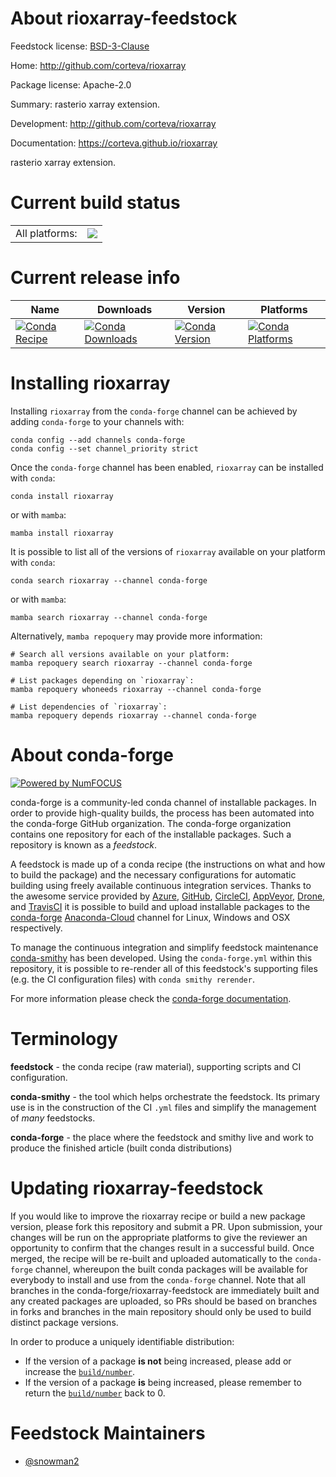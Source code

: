 About rioxarray-feedstock
=========================

Feedstock license: [BSD-3-Clause](https://github.com/conda-forge/rioxarray-feedstock/blob/main/LICENSE.txt)

Home: http://github.com/corteva/rioxarray

Package license: Apache-2.0

Summary: rasterio xarray extension.

Development: http://github.com/corteva/rioxarray

Documentation: https://corteva.github.io/rioxarray

rasterio xarray extension.

Current build status
====================


<table><tr><td>All platforms:</td>
    <td>
      <a href="https://dev.azure.com/conda-forge/feedstock-builds/_build/latest?definitionId=6572&branchName=main">
        <img src="https://dev.azure.com/conda-forge/feedstock-builds/_apis/build/status/rioxarray-feedstock?branchName=main">
      </a>
    </td>
  </tr>
</table>

Current release info
====================

| Name | Downloads | Version | Platforms |
| --- | --- | --- | --- |
| [![Conda Recipe](https://img.shields.io/badge/recipe-rioxarray-green.svg)](https://anaconda.org/conda-forge/rioxarray) | [![Conda Downloads](https://img.shields.io/conda/dn/conda-forge/rioxarray.svg)](https://anaconda.org/conda-forge/rioxarray) | [![Conda Version](https://img.shields.io/conda/vn/conda-forge/rioxarray.svg)](https://anaconda.org/conda-forge/rioxarray) | [![Conda Platforms](https://img.shields.io/conda/pn/conda-forge/rioxarray.svg)](https://anaconda.org/conda-forge/rioxarray) |

Installing rioxarray
====================

Installing `rioxarray` from the `conda-forge` channel can be achieved by adding `conda-forge` to your channels with:

```
conda config --add channels conda-forge
conda config --set channel_priority strict
```

Once the `conda-forge` channel has been enabled, `rioxarray` can be installed with `conda`:

```
conda install rioxarray
```

or with `mamba`:

```
mamba install rioxarray
```

It is possible to list all of the versions of `rioxarray` available on your platform with `conda`:

```
conda search rioxarray --channel conda-forge
```

or with `mamba`:

```
mamba search rioxarray --channel conda-forge
```

Alternatively, `mamba repoquery` may provide more information:

```
# Search all versions available on your platform:
mamba repoquery search rioxarray --channel conda-forge

# List packages depending on `rioxarray`:
mamba repoquery whoneeds rioxarray --channel conda-forge

# List dependencies of `rioxarray`:
mamba repoquery depends rioxarray --channel conda-forge
```


About conda-forge
=================

[![Powered by
NumFOCUS](https://img.shields.io/badge/powered%20by-NumFOCUS-orange.svg?style=flat&colorA=E1523D&colorB=007D8A)](https://numfocus.org)

conda-forge is a community-led conda channel of installable packages.
In order to provide high-quality builds, the process has been automated into the
conda-forge GitHub organization. The conda-forge organization contains one repository
for each of the installable packages. Such a repository is known as a *feedstock*.

A feedstock is made up of a conda recipe (the instructions on what and how to build
the package) and the necessary configurations for automatic building using freely
available continuous integration services. Thanks to the awesome service provided by
[Azure](https://azure.microsoft.com/en-us/services/devops/), [GitHub](https://github.com/),
[CircleCI](https://circleci.com/), [AppVeyor](https://www.appveyor.com/),
[Drone](https://cloud.drone.io/welcome), and [TravisCI](https://travis-ci.com/)
it is possible to build and upload installable packages to the
[conda-forge](https://anaconda.org/conda-forge) [Anaconda-Cloud](https://anaconda.org/)
channel for Linux, Windows and OSX respectively.

To manage the continuous integration and simplify feedstock maintenance
[conda-smithy](https://github.com/conda-forge/conda-smithy) has been developed.
Using the ``conda-forge.yml`` within this repository, it is possible to re-render all of
this feedstock's supporting files (e.g. the CI configuration files) with ``conda smithy rerender``.

For more information please check the [conda-forge documentation](https://conda-forge.org/docs/).

Terminology
===========

**feedstock** - the conda recipe (raw material), supporting scripts and CI configuration.

**conda-smithy** - the tool which helps orchestrate the feedstock.
                   Its primary use is in the construction of the CI ``.yml`` files
                   and simplify the management of *many* feedstocks.

**conda-forge** - the place where the feedstock and smithy live and work to
                  produce the finished article (built conda distributions)


Updating rioxarray-feedstock
============================

If you would like to improve the rioxarray recipe or build a new
package version, please fork this repository and submit a PR. Upon submission,
your changes will be run on the appropriate platforms to give the reviewer an
opportunity to confirm that the changes result in a successful build. Once
merged, the recipe will be re-built and uploaded automatically to the
`conda-forge` channel, whereupon the built conda packages will be available for
everybody to install and use from the `conda-forge` channel.
Note that all branches in the conda-forge/rioxarray-feedstock are
immediately built and any created packages are uploaded, so PRs should be based
on branches in forks and branches in the main repository should only be used to
build distinct package versions.

In order to produce a uniquely identifiable distribution:
 * If the version of a package **is not** being increased, please add or increase
   the [``build/number``](https://docs.conda.io/projects/conda-build/en/latest/resources/define-metadata.html#build-number-and-string).
 * If the version of a package **is** being increased, please remember to return
   the [``build/number``](https://docs.conda.io/projects/conda-build/en/latest/resources/define-metadata.html#build-number-and-string)
   back to 0.

Feedstock Maintainers
=====================

* [@snowman2](https://github.com/snowman2/)

